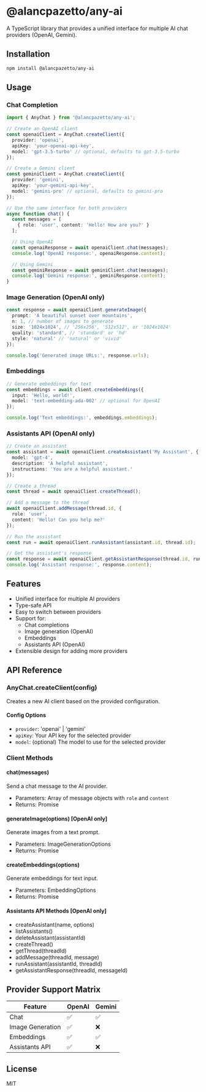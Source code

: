 # @alancpazetto/any-ai

A TypeScript library that provides a unified interface for multiple AI chat providers (OpenAI, Gemini).

## Installation

```bash
npm install @alancpazetto/any-ai
```

## Usage

### Chat Completion

```typescript
import { AnyChat } from '@alancpazetto/any-ai';

// Create an OpenAI client
const openaiClient = AnyChat.createClient({
  provider: 'openai',
  apiKey: 'your-openai-api-key',
  model: 'gpt-3.5-turbo' // optional, defaults to gpt-3.5-turbo
});

// Create a Gemini client
const geminiClient = AnyChat.createClient({
  provider: 'gemini',
  apiKey: 'your-gemini-api-key',
  model: 'gemini-pro' // optional, defaults to gemini-pro
});

// Use the same interface for both providers
async function chat() {
  const messages = [
    { role: 'user', content: 'Hello! How are you?' }
  ];

  // Using OpenAI
  const openaiResponse = await openaiClient.chat(messages);
  console.log('OpenAI response:', openaiResponse.content);

  // Using Gemini
  const geminiResponse = await geminiClient.chat(messages);
  console.log('Gemini response:', geminiResponse.content);
}
```

### Image Generation (OpenAI only)

```typescript
const response = await openaiClient.generateImage({
  prompt: 'A beautiful sunset over mountains',
  n: 1, // number of images to generate
  size: '1024x1024', // '256x256', '512x512', or '1024x1024'
  quality: 'standard', // 'standard' or 'hd'
  style: 'natural' // 'natural' or 'vivid'
});

console.log('Generated image URLs:', response.urls);
```

### Embeddings

```typescript
// Generate embeddings for text
const embeddings = await client.createEmbeddings({
  input: 'Hello, world!',
  model: 'text-embedding-ada-002' // optional for OpenAI
});

console.log('Text embeddings:', embeddings.embeddings);
```

### Assistants API (OpenAI only)

```typescript
// Create an assistant
const assistant = await openaiClient.createAssistant('My Assistant', {
  model: 'gpt-4',
  description: 'A helpful assistant',
  instructions: 'You are a helpful assistant.'
});

// Create a thread
const thread = await openaiClient.createThread();

// Add a message to the thread
await openaiClient.addMessage(thread.id, {
  role: 'user',
  content: 'Hello! Can you help me?'
});

// Run the assistant
const run = await openaiClient.runAssistant(assistant.id, thread.id);

// Get the assistant's response
const response = await openaiClient.getAssistantResponse(thread.id, run.messageId);
console.log('Assistant response:', response.content);
```

## Features

- Unified interface for multiple AI providers
- Type-safe API
- Easy to switch between providers
- Support for:
  - Chat completions
  - Image generation (OpenAI)
  - Embeddings
  - Assistants API (OpenAI)
- Extensible design for adding more providers

## API Reference

### AnyChat.createClient(config)

Creates a new AI client based on the provided configuration.

#### Config Options

- `provider`: 'openai' | 'gemini'
- `apiKey`: Your API key for the selected provider
- `model`: (optional) The model to use for the selected provider

### Client Methods

#### chat(messages)
Send a chat message to the AI provider.
- Parameters: Array of message objects with `role` and `content`
- Returns: Promise<ChatResponse>

#### generateImage(options) [OpenAI only]
Generate images from a text prompt.
- Parameters: ImageGenerationOptions
- Returns: Promise<ImageGenerationResponse>

#### createEmbeddings(options)
Generate embeddings for text input.
- Parameters: EmbeddingOptions
- Returns: Promise<EmbeddingResponse>

#### Assistants API Methods [OpenAI only]
- createAssistant(name, options)
- listAssistants()
- deleteAssistant(assistantId)
- createThread()
- getThread(threadId)
- addMessage(threadId, message)
- runAssistant(assistantId, threadId)
- getAssistantResponse(threadId, messageId)

## Provider Support Matrix

| Feature          | OpenAI | Gemini |
| ---------------- | ------ | ------ |
| Chat             | ✅      | ✅      |
| Image Generation | ✅      | ❌      |
| Embeddings       | ✅      | ✅      |
| Assistants API   | ✅      | ❌      |

## License

MIT 
